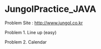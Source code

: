 # JungolPractice_JAVA


Problem Site : http://www.jungol.co.kr


Problem 1. Line up (easy)

Problem 2. Calendar
